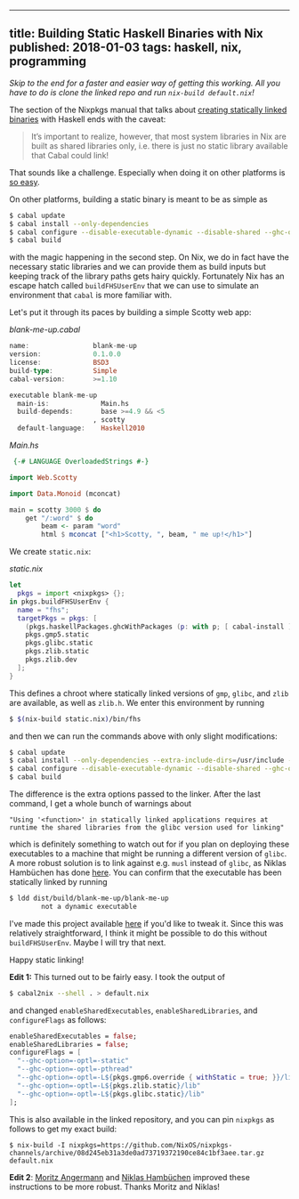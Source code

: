 --------------------------------------------------------------------------------
title: Building Static Haskell Binaries with Nix
published: 2018-01-03
tags: haskell, nix, programming
--------------------------------------------------------------------------------

_Skip to the end for a faster and easier way of getting this working. All you
have to do is clone the linked repo and run `nix-build default.nix`!_

The section of the Nixpkgs manual that talks about [creating statically linked
binaries](https://nixos.org/nixpkgs/manual/#creating-statically-linked-binaries)
with Haskell ends with the caveat:

> It’s important to realize, however, that most system libraries in Nix are built as shared libraries only, i.e. there is just no static library available that Cabal could link!

That sounds like a challenge. Especially when doing it on other platforms is
[so easy](http://www.kuznero.com/posts/haskell/building-statically-linked-binaries.html).

On other platforms, building a static binary is meant to be as simple as

```bash
$ cabal update
$ cabal install --only-dependencies
$ cabal configure --disable-executable-dynamic --disable-shared --ghc-option=-optl=-static
$ cabal build
```

with the magic happening in the second step. On Nix, we do in fact have the
necessary static libraries and we can provide them as build inputs but keeping
track of the library paths gets hairy quickly. Fortunately Nix has an escape
hatch called `buildFHSUserEnv` that we can use to simulate an environment that
`cabal` is more familiar with.

Let's put it through its paces by building a simple Scotty web app:

*blank-me-up.cabal*
```haskell
name:                blank-me-up
version:             0.1.0.0
license:             BSD3
build-type:          Simple
cabal-version:       >=1.10

executable blank-me-up
  main-is:             Main.hs
  build-depends:       base >=4.9 && <5
                     , scotty
  default-language:    Haskell2010
```

*Main.hs*
```haskell
 {-# LANGUAGE OverloadedStrings #-}

import Web.Scotty

import Data.Monoid (mconcat)

main = scotty 3000 $ do
    get "/:word" $ do
        beam <- param "word"
        html $ mconcat ["<h1>Scotty, ", beam, " me up!</h1>"]
```

We create `static.nix`:

*static.nix*
```nix
let
  pkgs = import <nixpkgs> {};
in pkgs.buildFHSUserEnv {
  name = "fhs";
  targetPkgs = pkgs: [
    (pkgs.haskellPackages.ghcWithPackages (p: with p; [ cabal-install ]))
    pkgs.gmp5.static
    pkgs.glibc.static
    pkgs.zlib.static
    pkgs.zlib.dev
  ];
}
```

This defines a chroot where statically linked versions of `gmp`, `glibc`, and
`zlib` are available, as well as `zlib.h`. We enter this environment by running

```bash
$ $(nix-build static.nix)/bin/fhs
```

and then we can run the commands above with only slight modifications:

```bash
$ cabal update
$ cabal install --only-dependencies --extra-include-dirs=/usr/include --extra-lib-dirs=/usr/lib
$ cabal configure --disable-executable-dynamic --disable-shared --ghc-option=-optl=-pthread --ghc-option=-optl=-static --ghc-option=-optl=-L/usr/lib
$ cabal build
```

The difference is the extra options passed to the linker. After the last
command, I get a whole bunch of warnings about
```
"Using '<function>' in statically linked applications requires at runtime the shared libraries from the glibc version used for linking"
```

which is definitely something to watch out for if you plan on deploying these
executables to a machine that might be running a different version of `glibc`.
A more robust solution is to link against e.g. `musl` instead of `glibc`, as
Niklas Hambüchen has done [here](https://github.com/nh2/static-haskell-nix).
You can confirm that the executable has been statically linked by running

```bash
$ ldd dist/build/blank-me-up/blank-me-up
        not a dynamic executable
```

I've made this project available
[here](https://github.com/vaibhavsagar/experiments/tree/master/static-haskell-nix)
if you'd like to tweak it. Since this was relatively straightforward, I think
it might be possible to do this without `buildFHSUserEnv`. Maybe I will try
that next.

Happy static linking!

**Edit 1:** This turned out to be fairly easy. I took the output of

```bash
$ cabal2nix --shell . > default.nix
```

and changed `enableSharedExecutables`, `enableSharedLibraries`, and
`configureFlags` as follows:

```nix
enableSharedExecutables = false;
enableSharedLibraries = false;
configureFlags = [
  "--ghc-option=-optl=-static"
  "--ghc-option=-optl=-pthread"
  "--ghc-option=-optl=-L${pkgs.gmp6.override { withStatic = true; }}/lib"
  "--ghc-option=-optl=-L${pkgs.zlib.static}/lib"
  "--ghc-option=-optl=-L${pkgs.glibc.static}/lib"
];
```

This is also available in the linked repository, and you can pin `nixpkgs` as
follows to get my exact build:

```
$ nix-build -I nixpkgs=https://github.com/NixOS/nixpkgs-channels/archive/08d245eb31a3de0ad73719372190ce84c1bf3aee.tar.gz default.nix
```

**Edit 2**: [Moritz Angermann](https://github.com/angerman) and [Niklas
Hambüchen](https://github.com/nh2) improved these instructions to be more
robust. Thanks Moritz and Niklas!
